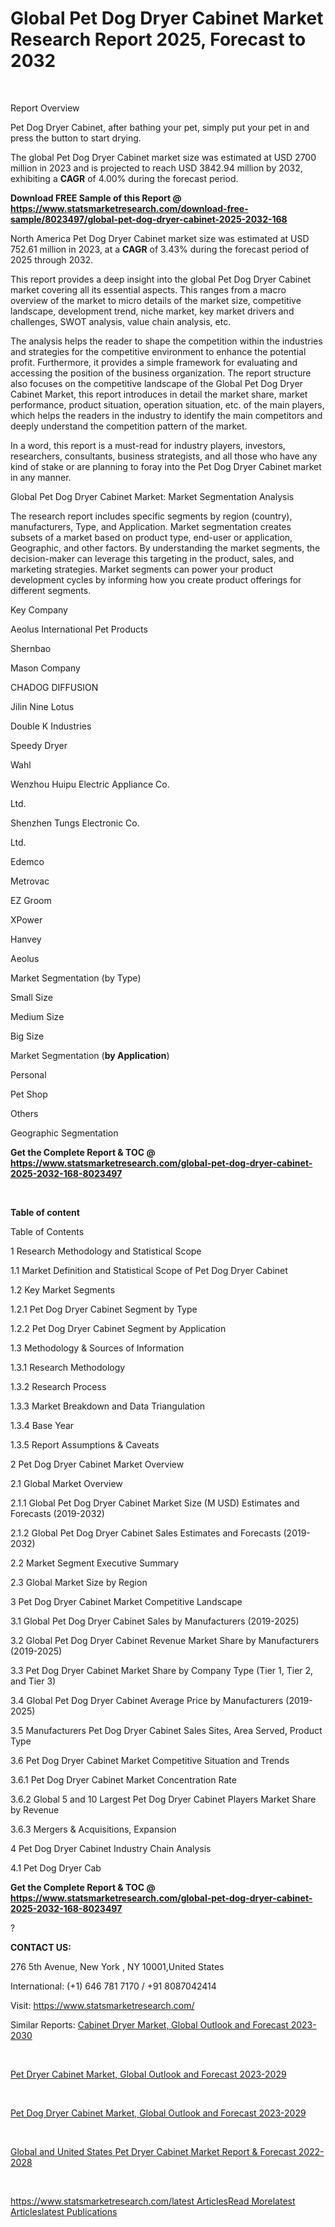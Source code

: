 <h1>Global Pet Dog Dryer Cabinet Market Research Report 2025, Forecast to 2032</h1><br/><p>Report Overview</p>
 
 
 
 <p>Pet Dog Dryer Cabinet, after bathing your pet, simply put your pet in and press the button to start drying.</p>
 
 
 
 <p>The global Pet Dog Dryer Cabinet market size was estimated at USD 2700 million in 2023 and is projected to reach USD 3842.94 million by 2032, exhibiting a <strong>CAGR</strong> of 4.00% during the forecast period.</p>
 
 
 
 <p><strong>Download FREE Sample of this Report @ <a href="https://www.statsmarketresearch.com/download-free-sample/8023497/global-pet-dog-dryer-cabinet-2025-2032-168">https://www.statsmarketresearch.com/download-free-sample/8023497/global-pet-dog-dryer-cabinet-2025-2032-168</a></strong></p>
 
 
 
 <p>North America Pet Dog Dryer Cabinet market size was estimated at USD 752.61 million in 2023, at a <strong>CAGR</strong> of 3.43% during the forecast period of 2025 through 2032.</p>
 
 
 
 <p>This report provides a deep insight into the global Pet Dog Dryer Cabinet market covering all its essential aspects. This ranges from a macro overview of the market to micro details of the market size, competitive landscape, development trend, niche market, key market drivers and challenges, SWOT analysis, value chain analysis, etc.</p>
 
 
 
 <p>The analysis helps the reader to shape the competition within the industries and strategies for the competitive environment to enhance the potential profit. Furthermore, it provides a simple framework for evaluating and accessing the position of the business organization. The report structure also focuses on the competitive landscape of the Global Pet Dog Dryer Cabinet Market, this report introduces in detail the market share, market performance, product situation, operation situation, etc. of the main players, which helps the readers in the industry to identify the main competitors and deeply understand the competition pattern of the market.</p>
 
 
 
 <p>In a word, this report is a must-read for industry players, investors, researchers, consultants, business strategists, and all those who have any kind of stake or are planning to foray into the Pet Dog Dryer Cabinet market in any manner.</p>
 
 
 
 <p>Global Pet Dog Dryer Cabinet Market: Market Segmentation Analysis</p>
 
 
 
 <p>The research report includes specific segments by region (country), manufacturers, Type, and Application. Market segmentation creates subsets of a market based on product type, end-user or application, Geographic, and other factors. By understanding the market segments, the decision-maker can leverage this targeting in the product, sales, and marketing strategies. Market segments can power your product development cycles by informing how you create product offerings for different segments.</p>
 
 
 
 <p>Key Company</p>
 
 
 
 <p>Aeolus International Pet Products</p>
 
 
 
 <p>Shernbao</p>
 
 
 
 <p>Mason Company</p>
 
 
 
 <p>CHADOG DIFFUSION</p>
 
 
 
 <p>Jilin Nine Lotus</p>
 
 
 
 <p>Double K Industries</p>
 
 
 
 <p>Speedy Dryer</p>
 
 
 
 <p>Wahl</p>
 
 
 
 <p>Wenzhou Huipu Electric Appliance Co.</p>
 
 
 
 <p>Ltd.</p>
 
 
 
 <p>Shenzhen Tungs Electronic Co.</p>
 
 
 
 <p>Ltd.</p>
 
 
 
 <p>Edemco</p>
 
 
 
 <p>Metrovac</p>
 
 
 
 <p>EZ Groom</p>
 
 
 
 <p>XPower</p>
 
 
 
 <p>Hanvey</p>
 
 
 
 <p>Aeolus</p>
 
 
 
 <p>Market Segmentation (by Type)</p>
 
 
 
 <p>Small Size</p>
 
 
 
 <p>Medium Size</p>
 
 
 
 <p>Big Size</p>
 
 
 
 <p>Market Segmentation (<strong>by Application</strong>)</p>
 
 
 
 <p>Personal</p>
 
 
 
 <p>Pet Shop</p>
 
 
 
 <p>Others</p>
 
 
 
 <p>Geographic Segmentation</p>
 
 
 
 <div><b>Get the Complete Report & TOC @ <a href="https://www.statsmarketresearch.com/global-pet-dog-dryer-cabinet-2025-2032-168-8023497">https://www.statsmarketresearch.com/global-pet-dog-dryer-cabinet-2025-2032-168-8023497</a></b></div>
 
 
 
 <p><br />
 
 <b>Table of content</b></p>
 
 
 
 <p>Table of Contents<br />
 
 1 Research Methodology and Statistical Scope<br />
 
 1.1 Market Definition and Statistical Scope of Pet Dog Dryer Cabinet<br />
 
 1.2 Key Market Segments<br />
 
 1.2.1 Pet Dog Dryer Cabinet Segment by Type<br />
 
 1.2.2 Pet Dog Dryer Cabinet Segment by Application<br />
 
 1.3 Methodology & Sources of Information<br />
 
 1.3.1 Research Methodology<br />
 
 1.3.2 Research Process<br />
 
 1.3.3 Market Breakdown and Data Triangulation<br />
 
 1.3.4 Base Year<br />
 
 1.3.5 Report Assumptions & Caveats<br />
 
 2 Pet Dog Dryer Cabinet Market Overview<br />
 
 2.1 Global Market Overview<br />
 
 2.1.1 Global Pet Dog Dryer Cabinet Market Size (M USD) Estimates and Forecasts (2019-2032)<br />
 
 2.1.2 Global Pet Dog Dryer Cabinet Sales Estimates and Forecasts (2019-2032)<br />
 
 2.2 Market Segment Executive Summary<br />
 
 2.3 Global Market Size by Region<br />
 
 3 Pet Dog Dryer Cabinet Market Competitive Landscape<br />
 
 3.1 Global Pet Dog Dryer Cabinet Sales by Manufacturers (2019-2025)<br />
 
 3.2 Global Pet Dog Dryer Cabinet Revenue Market Share by Manufacturers (2019-2025)<br />
 
 3.3 Pet Dog Dryer Cabinet Market Share by Company Type (Tier 1, Tier 2, and Tier 3)<br />
 
 3.4 Global Pet Dog Dryer Cabinet Average Price by Manufacturers (2019-2025)<br />
 
 3.5 Manufacturers Pet Dog Dryer Cabinet Sales Sites, Area Served, Product Type<br />
 
 3.6 Pet Dog Dryer Cabinet Market Competitive Situation and Trends<br />
 
 3.6.1 Pet Dog Dryer Cabinet Market Concentration Rate<br />
 
 3.6.2 Global 5 and 10 Largest Pet Dog Dryer Cabinet Players Market Share by Revenue<br />
 
 3.6.3 Mergers & Acquisitions, Expansion<br />
 
 4 Pet Dog Dryer Cabinet Industry Chain Analysis<br />
 
 4.1 Pet Dog Dryer Cab</p>
 
 
 
 <div><b>Get the Complete Report & TOC @ <a href="https://www.statsmarketresearch.com/global-pet-dog-dryer-cabinet-2025-2032-168-8023497">https://www.statsmarketresearch.com/global-pet-dog-dryer-cabinet-2025-2032-168-8023497</a></b></div>
 
 
 
 <p>? </p>
 
 
 
 <p><b>CONTACT US:</b><br />
 
 276 5th Avenue, New York , NY 10001,United States<br />
 
 International: (+1) 646 781 7170 / +91 8087042414<br />
 
 Visit: <a href="https://www.statsmarketresearch.com/">https://www.statsmarketresearch.com/</a><br />
 
 Similar Reports: <a href="https://www.statsmarketresearch.com/global-pet-dog-dryer-cabinet-2025-2032-168-8023497">Cabinet Dryer Market, Global Outlook and Forecast 2023-2030</a><br />
 
 <br />
 
 <a href="https://www.statsmarketresearch.com/global-pet-dog-dryer-cabinet-2025-2032-168-8023497">Pet Dryer Cabinet Market, Global Outlook and Forecast 2023-2029</a><br />
 
 <br />
 
 <a href="https://www.statsmarketresearch.com/global-pet-dog-dryer-cabinet-2025-2032-168-8023497">Pet Dog Dryer Cabinet Market, Global Outlook and Forecast 2023-2029</a><br />
 
 <br />
 
 <a href="https://www.statsmarketresearch.com/global-pet-dog-dryer-cabinet-2025-2032-168-8023497">Global and United States Pet Dryer Cabinet Market Report & Forecast 2022-2028</a><br />
 
 <br />
 
 <a href="https://gyeongbokgung.com">https://www.statsmarketresearch.com/</a><a href="https://hallyeomaritime.com">latest Articles</a><a href="https://jingwansa.com">Read More</a><a href="https://nguoiviet.jp/">latest Articles</a><a href="https://www.intelmarketresearch.com/">latest Publications</a></p>